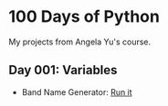 # 100 Days of Python
My projects from Angela Yu's course.

## Day 001: Variables
- Band Name Generator: [Run it](day-001-variables/band_name.py)